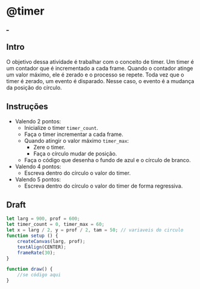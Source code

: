 # @timer

[_](https://user-images.githubusercontent.com/4747652/235505327-7f299b3d-6a9c-40c2-8b60-b17c24695e30.mp4)

## Intro

O objetivo dessa atividade é trabalhar com o conceito de timer. Um timer é um contador que é incrementado a cada frame. Quando o contador atinge um valor máximo, ele é zerado e o processo se repete. Toda vez que o timer é zerado, um evento é disparado. Nesse caso, o evento é a mudança da posição do círculo.

## Instruções

- Valendo 2 pontos:
  - Inicialize o timer `timer_count`.
  - Faça o timer incrementar a cada frame.
  - Quando atingir o valor máximo `timer_max`:
    - Zere o timer.
    - Faça o círculo mudar de posição.
  - Faça o código que desenha o fundo de azul e o círculo de branco.
- Valendo 4 pontos:
  - Escreva dentro do círculo o valor do timer.
- Valendo 5 pontos:
  - Escreva dentro do círculo o valor do timer de forma regressiva.

## Draft

```js
let larg = 900, prof = 600;
let timer_count = 0, timer_max = 60;
let x = larg / 2, y = prof / 2, tam = 50; // variaveis do circulo
function setup () {
    createCanvas(larg, prof);
    textAlign(CENTER);
    frameRate(30);
}

function draw() {
    //se código aqui
}


```